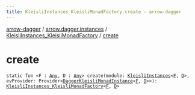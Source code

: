 ```yaml
---
title: KleisliInstances_KleisliMonadFactory.create - arrow-dagger
---
```


[arrow-dagger](../../index.html) / [arrow.dagger.instances](../index.html) / [KleisliInstances_KleisliMonadFactory](index.html) / [create](./create.html)

# create

`static fun <F : `[`Any`](https://kotlinlang.org/api/latest/jvm/stdlib/kotlin/-any/index.html)`, D : `[`Any`](https://kotlinlang.org/api/latest/jvm/stdlib/kotlin/-any/index.html)`> create(module: `[`KleisliInstances`](../-kleisli-instances/index.html)`<`[`F`](create.html#F)`, `[`D`](create.html#D)`>, evProvider: Provider<`[`DaggerKleisliMonadInstance`](../-dagger-kleisli-monad-instance/index.html)`<`[`F`](create.html#F)`, `[`D`](create.html#D)`>>): `[`KleisliInstances_KleisliMonadFactory`](index.html)`<`[`F`](create.html#F)`, `[`D`](create.html#D)`>`